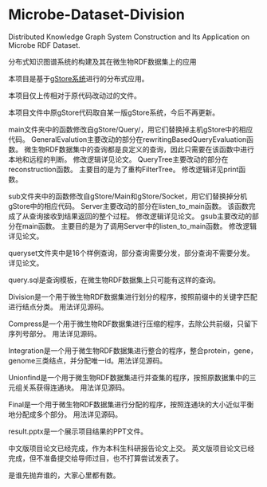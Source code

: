# Microbe-Dataset-Division

Distributed Knowledge Graph System Construction and Its Application on Microbe RDF Dataset.

分布式知识图谱系统的构建及其在微生物RDF数据集上的应用

本项目是基于[gStore系统](http://www.icst.pku.edu.cn/intro/leizou/projects/gStore.htm)进行的分布式应用。

本项目仅上传相对于原代码改动过的文件。

本项目文件中原gStore代码取自某一版gStore系统，今后不再更新。

main文件夹中的函数修改自gStore/Query/，用它们替换掉主机gStore中的相应代码。
GeneralEvalution主要改动的部分在rewritingBasedQueryEvaluation函数。
微生物RDF数据集中的查询都是良定义的查询，因此只需要在该函数中进行本地和远程的判断。
修改逻辑详见论文。
QueryTree主要改动的部分在reconstruction函数。
主要目的是为了重构FilterTree。
修改逻辑详见print函数。

sub文件夹中的函数修改自gStore/Main和gStore/Socket，用它们替换掉分机gStore中的相应代码。
Server主要改动的部分在listen_to_main函数。
该函数完成了从查询接收到结果返回的整个过程。
修改逻辑详见论文。
gsub主要改动的部分在main函数。
主要目的是为了调用Server中的listen_to_main函数。
修改逻辑详见论文。

queryset文件夹中是16个样例查询，部分查询需要分发，部分查询不需要分发。
详见论文。

query.sql是查询模板，在微生物RDF数据集上只可能有这样的查询。

Division是一个用于微生物RDF数据集进行划分的程序，按照前缀中的关键字匹配进行结点分类。
用法详见源码。

Compress是一个用于微生物RDF数据集进行压缩的程序，去除公共前缀，只留下序列号部分。
用法详见源码。

Integration是一个用于微生物RDF数据集进行整合的程序，整合protein，gene，genome三类结点，并分配唯一id。用法详见源码。

Unionfind是一个用于微生物RDF数据集进行并查集的程序，按照原数据集中的三元组关系获得连通块。
用法详见源码。

Final是一个用于微生物RDF数据集进行分配的程序，按照连通块的大小近似平衡地分配成多个部分。
用法详见源码。

result.pptx是一个展示项目结果的PPT文件。

中文版项目论文已经完成，作为本科生科研报告论文上交。
英文版项目论文已经完成，但不准备提交给导师过目，也不打算尝试发表了。

是谁先抛弃谁的，大家心里都有数。


